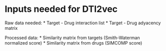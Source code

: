 # Inputs needed for DTI2vec

Raw data needed:
	* Target - Drug interaction list
	* Target - Drug adyacency matrix

Processed data:
	* Similarity matrix from targets (Smith-Waterman normalized score)
	* Similarity matrix from drugs (SIMCOMP score)

